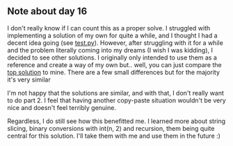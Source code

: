 ## Note about day 16

I don't really know if I can count this as a proper solve. I struggled with implementing a solution of my own for quite a while, and I thought I had a decent idea going (see [test.py](./test.py)). However, after struggling with it for a while and the problem literally coming into my dreams (I wish I was kidding), I decided to see other solutions. I originally only intended to use them as a reference and create a way of my own but.. well, you can just compare the [top solution](https://www.reddit.com/r/adventofcode/comments/rhj2hm/comment/hoqvaov/?utm_source=share&utm_medium=web2x&context=3) to mine. There are a few small differences but for the majority it's very similar

I'm not happy that the solutions are similar, and with that, I don't really want to do part 2. I feel that having another copy-paste situation wouldn't be very nice and doesn't feel terribly genuine.

Regardless, I do still see how this benefitted me. I learned more about string slicing, binary conversions with int(n, 2) and recursion, them being quite central for this solution. I'll take them with me and use them in the future :)
